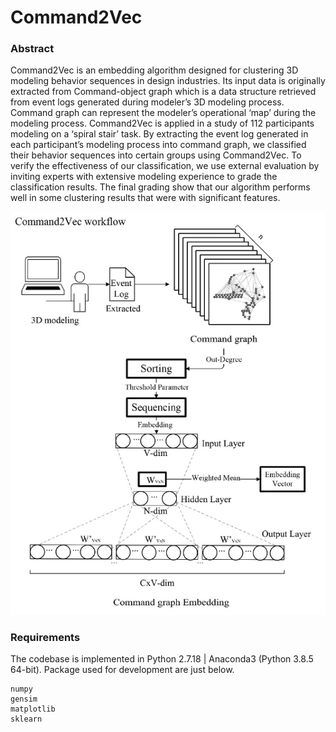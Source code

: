 Command2Vec
=========================


### Abstract

Command2Vec is an embedding algorithm designed for clustering 3D modeling behavior sequences in design industries. Its input data is originally extracted from Command-object graph which is a data structure retrieved from event logs generated during modeler’s 3D modeling process. Command graph can represent the modeler’s operational ‘map’ during the modeling process. Command2Vec is applied in a study of 112 participants modeling on a ‘spiral stair’ task. By extracting the event log generated in each participant’s modeling process into command graph, we classified their behavior sequences into certain groups using Command2Vec. To verify the effectiveness of our classification, we use external evaluation by inviting experts with extensive modeling experience to grade the classification results. The final grading show that our algorithm performs well in some clustering results that were with significant features.

![Alt](./workflow.png#pic_center=100x)


### Requirements

The codebase is implemented in Python 2.7.18 | Anaconda3 (Python 3.8.5 64-bit). Package used for development are just below.
```
numpy             
gensim           
matplotlib        
sklearn
```
